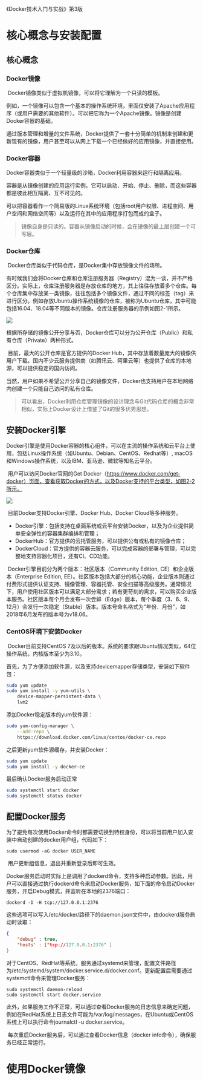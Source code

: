 《Docker技术入门与实战》第3版

# 核心概念与安装配置

## 核心概念

### Docker镜像

​	Docker镜像类似于虚拟机镜像，可以将它理解为一个只读的模板。

​	例如，一个镜像可以包含一个基本的操作系统环境，里面仅安装了Apache应用程序（或用户需要的其他软件）。可以把它称为一个Apache镜像。镜像是创建Docker容器的基础。

​	通过版本管理和增量的文件系统，Docker提供了一套十分简单的机制来创建和更新现有的镜像，用户甚至可以从网上下载一个已经做好的应用镜像，并直接使用。

### Docker容器

​	Docker容器类似于一个轻量级的沙箱，Docker利用容器来运行和隔离应用。

​	容器是从镜像创建的应用运行实例。它可以启动、开始、停止、删除，而这些容器都是彼此相互隔离、互不可见的。

​	可以把容器看作一个简易版的Linux系统环境（包括root用户权限、进程空间、用户空间和网络空间等）以及运行在其中的应用程序打包而成的盒子。

> 镜像自身是只读的。容器从镜像启动的时候，会在镜像的最上层创建一个可写层。

### Docker仓库

​	Docker仓库类似于代码仓库，是Docker集中存放镜像文件的场所。

​	有时候我们会将Docker仓库和仓库注册服务器（Registry）混为一谈，并不严格区分。实际上，仓库注册服务器是存放仓库的地方，其上往往存放着多个仓库。每个仓库集中存放某一类镜像，往往包括多个镜像文件，通过不同的标签（tag）来进行区分。例如存放Ubuntu操作系统镜像的仓库，被称为Ubuntu仓库，其中可能包括16.04、18.04等不同版本的镜像。仓库注册服务器的示例如图2-1所示。

![](https://pic.imgdb.cn/item/612ca6c144eaada739055338.jpg)



​		根据所存储的镜像公开分享与否，Docker仓库可以分为公开仓库（Public）和私有仓库（Private）两种形式。

​	目前，最大的公开仓库是官方提供的Docker Hub，其中存放着数量庞大的镜像供用户下载。国内不少云服务提供商（如腾讯云、阿里云等）也提供了仓库的本地源，可以提供稳定的国内访问。

​	当然，用户如果不希望公开分享自己的镜像文件，Docker也支持用户在本地网络内创建一个只能自己访问的私有仓库。

> 可以看出，Docker利用仓库管理镜像的设计理念与Git代码仓库的概念非常相似，实际上Docker设计上借鉴了Git的很多优秀思想。

## 安装Docker引擎

​	Docker引擎是使用Docker容器的核心组件，可以在主流的操作系统和云平台上使用，包括Linux操作系统（如Ubuntu、Debian、CentOS、Redhat等）, macOS和Windows操作系统，以及IBM、亚马逊、微软等知名云平台。

​	用户可以访问Docker官网的Get Docker（https://www.docker.com/get-docker）页面，查看获取Docker的方式，以及Docker支持的平台类型，如图2-2所示。

![](https://pic.imgdb.cn/item/612ca72744eaada73905fa6e.jpg)

​	目前Docker支持Docker引擎、Docker Hub、Docker Cloud等多种服务。

* Docker引擎：包括支持在桌面系统或云平台安装Docker，以及为企业提供简单安全弹性的容器集群编排和管理；
* DockerHub：官方提供的云托管服务，可以提供公有或私有的镜像仓库；
* DockerCloud：官方提供的容器云服务，可以完成容器的部署与管理，可以完整地支持容器化项目，还有CI、CD功能。



​	Docker引擎目前分为两个版本：社区版本（Community Edition, CE）和企业版本（Enterprise Edition, EE）。社区版本包括大部分的核心功能，企业版本则通过付费形式提供认证支持、镜像管理、容器托管、安全扫描等高级服务。通常情况下，用户使用社区版本可以满足大部分需求；若有更苛刻的需求，可以购买企业版本服务。社区版本每个月会发布一次尝鲜（Edge）版本，每个季度（3、6、9、12月）会发行一次稳定（Stable）版本。版本号命名格式为“年份．月份”，如2018年6月发布的版本号为v18.06。

### CentOS环境下安装Docker

​	Docker目前支持CentOS 7及以后的版本。系统的要求跟Ubuntu情况类似，64位操作系统，内核版本至少为3.10。

​	首先，为了方便添加软件源，以及支持devicemapper存储类型，安装如下软件包：

```sh
sudo yum update
sudo yum install -y yum-utils \
	device-mapper-persistent-data \
	lvm2
```

添加Docker稳定版本的yum软件源：

```sh
sudo yum-config-manager \
	--add-repo \
	https://download.docker.com/linux/centos/docker-ce.repo 
```

之后更新yum软件源缓存，并安装Docker：

```sh
sudo yum update
sudo yum install -y docker-ce
```

最后确认Docker服务启动正常

```sh
sudo systemctl start docker
sudo systemctl status docker
```

## 配置Docker服务

​	为了避免每次使用Docker命令时都需要切换到特权身份，可以将当前用户加入安装中自动创建的docker用户组，代码如下：

```
sudo usermod -aG docker USER_NAME
```

​	用户更新组信息，退出并重新登录后即可生效。

​	Docker服务启动时实际上是调用了dockerd命令，支持多种启动参数。因此，用户可以直接通过执行dockerd命令来启动Docker服务，如下面的命令启动Docker服务，开启Debug模式，并监听在本地的2376端口：

```
dockerd -D -H tcp://127.0.0.1:2376
```

​	这些选项可以写入/etc/docker/路径下的daemon.json文件中，由dockerd服务启动时读取：

```json
{
	"debug" : true,
	"hosts' : ["tcp://127.0.0.1:2376" ]
}    
```

​	对于CentOS、RedHat等系统，服务通过systemd来管理，配置文件路径为/etc/systemd/system/docker.service.d/docker.conf。更新配置后需要通过systemctl命令来管理Docker服务：

```
sudo systemctl daemon-reload
sudo systemctl start docker.service 
```

​	此外，如果服务工作不正常，可以通过查看Docker服务的日志信息来确定问题，例如在RedHat系统上日志文件可能为/var/log/messages，在Ubuntu或CentOS系统上可以执行命令journalctl -u docker.service。

​	每次重启Docker服务后，可以通过查看Docker信息（docker info命令），确保服务已经正常运行。

# 使用Docker镜像

